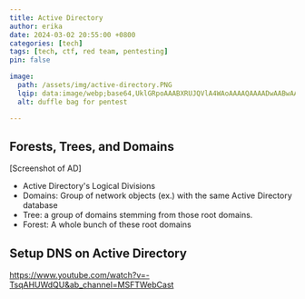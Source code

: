 ```yaml
---
title: Active Directory
author: erika
date: 2024-03-02 20:55:00 +0800
categories: [tech]
tags: [tech, ctf, red team, pentesting]
pin: false

image:
  path: /assets/img/active-directory.PNG
  lqip: data:image/webp;base64,UklGRpoAAABXRUJQVlA4WAoAAAAQAAAADwAABwAAQUxQSDIAAAARL0AmbZurmr57yyIiqE8oiG0bejIYEQTgqiDA9vqnsUSI6H+oAERp2HZ65qP/VIAWAFZQOCBCAAAA8AEAnQEqEAAIAAVAfCWkAALp8sF8rgRgAP7o9FDvMCkMde9PK7euH5M1m6VWoDXf2FkP3BqV0ZYbO6NA/VFIAAAA
  alt: duffle bag for pentest

--- 
```

## Forests, Trees, and Domains

[Screenshot of AD]

- Active Directory's Logical Divisions
- Domains: Group of network objects (ex.) with the same Active Directory database
- Tree: a group of domains stemming from those root domains.
- Forest: A whole bunch of these root domains


## Setup DNS on Active Directory
https://www.youtube.com/watch?v=-TsqAHUWdQU&ab_channel=MSFTWebCast
